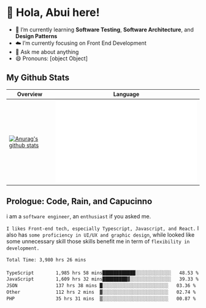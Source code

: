 # 👋 Hola, Abui here!

- 🌱 I’m currently learning **Software Testing**, **Software Architecture**, and **Design Patterns**
- ☁️ I’m currently focusing on Front End Development
- 💬 Ask me about anything
- 😄 Pronouns: [object Object]

## My Github Stats

| Overview | Language |
| --- | --- |
|[![Anurag's github stats](https://github-readme-stats.vercel.app/api?username=abui-am&count_private=true)](https://github.com/anuraghazra/github-readme-stats)|![Language](https://raw.githubusercontent.com/abui-am/stats/c6455f656dfce7acd3951e5ec5b25d72af0b2ee3/generated/languages.svg)|

## Prologue: Code, Rain, and Capucinno
i am a `software engineer`, an `enthusiast` if you asked me. 

`I likes Front-end tech, especially Typescript, Javascript, and React.` I also has `some proficiency in UI/UX and graphic design`, while looked like some unnecessary skill those skills benefit me in term of `flexibility in development.`


<!--START_SECTION:waka-->

```txt
Total Time: 3,980 hrs 26 mins

TypeScript        1,985 hrs 58 mins████████████░░░░░░░░░░░░░   48.53 %
JavaScript        1,609 hrs 32 mins█████████▓░░░░░░░░░░░░░░░   39.33 %
JSON              137 hrs 38 mins █░░░░░░░░░░░░░░░░░░░░░░░░   03.36 %
Other             112 hrs 2 mins  ▓░░░░░░░░░░░░░░░░░░░░░░░░   02.74 %
PHP               35 hrs 31 mins  ▒░░░░░░░░░░░░░░░░░░░░░░░░   00.87 %
```

<!--END_SECTION:waka-->
